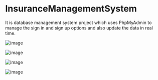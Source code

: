 # InsuranceManagementSystem
It is database management system project which uses PhpMyAdmin to manage the sign in and sign up options and also update the data in real time.

![image](https://user-images.githubusercontent.com/70505625/103275885-257ca500-49eb-11eb-8180-9a6cb39de8e2.png)

![image](https://user-images.githubusercontent.com/70505625/103276010-78565c80-49eb-11eb-904d-803c8c77513b.png)


![image](https://user-images.githubusercontent.com/70505625/103276458-97a1b980-49ec-11eb-974e-9ae4a883cd08.png)



![image](https://user-images.githubusercontent.com/70505625/103276373-57dad200-49ec-11eb-9776-fc8492569f93.png)
